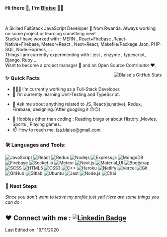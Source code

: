 ### Hi there 👋, I'm [Blaise](https://github.com/blaise82) 👨‍💻
<br/>

<p>
A Skilled FullStack JavaScript Developer 🚀 from Rwanda. Always working on some project or learning something new!
<br/>
Stacks I have worked with : MERN , React+Firebase ,React-Native+Firebase, Meteor+React , Next+React, Makefile/Package.Json, PHP-SQL, Node-Express, ...
<br/>  
Things I am currently experimenting with : jest , enzyme , typescript, Django, Ruby ...
<br/>
Want to become a project manager 💸 and an Open Source Contributor ❤️.
</p>


  <img align="right" alt="Blaise's GitHub Stats" src="https://github-readme-stats.vercel.app/api?username=blaise82&show_icons=true$hide_border=true" />
  
### ✨ Quick Facts

- 👨🏽‍💻 I’m currently working as a Full-Stack Developer.
- 🌱 I’m currently learning Unit-Testing and TypeScript.
<!--- 🤔 I’m looking for help for my future MERN projects.-->
- 💬 Ask me about anything related to JS, React(js,native), Redux, Firebase, designing.(After googling it 😜😌)
<!--- ⚡️ Fun-Fact: I sleep at 6am 🙃. -->
- 🎿 Hobbies other than coding : Reading blogs or about History ,Movies, Sports , Playing games.
- 📫 How to reach me: iza.blaise@gmail.com
<!-- - 📝 [Resume](https://drive.google.com/drive/folders/1VxDtIflu5nThxTtm8COG_eh_1FkjF3Jj) -->

### 🛠️ Languages and Tools:

![JavaScript](https://img.shields.io/badge/-JavaScript-black?style=flat-square&logo=javascript)
![React](https://img.shields.io/badge/-React-black?style=flat-square&logo=react)
![Redux](https://img.shields.io/badge/-Redux-black?style=flat-square&logo=Redux)
![Nodejs](https://img.shields.io/badge/-Nodejs-black?style=flat-square&logo=Node.js)
![Express.js](https://img.shields.io/badge/-Express-black?style=flat-square&logo=expressjs)
![MongoDB](https://img.shields.io/badge/-MongoDB-black?style=flat-square&logo=mongodb)
![Firebase](https://img.shields.io/badge/-Firebase-black?style=flat-square&logo=Firebase)
![Socket.io](https://img.shields.io/badge/-Socket-black?style=flat-square&logo=socket.io)
![Meteor](https://img.shields.io/badge/-Meteor-black?style=flat-square&logo=Meteor)
![Next.js](https://img.shields.io/badge/-Next-black?style=flat-square&logo=Next.js)
![Material_UI](https://img.shields.io/badge/-Material_UI-black?style=flat-square&logo=material-ui)
![Bootstrap](https://img.shields.io/badge/-Bootstrap-black?style=flat-square&logo=bootstrap)
![SCSS](https://img.shields.io/badge/-SCSS-black?style=flat-square&logo=SASS)
![HTML5](https://img.shields.io/badge/-HTML5-black?style=flat-square&logo=html5&logoColor=white)
![CSS3](https://img.shields.io/badge/-CSS3-black?style=flat-square&logo=css3)
![C++](https://img.shields.io/badge/-C++-black?style=flat-square&logo=c)
![Heroku](https://img.shields.io/badge/-Heroku-black?style=flat-square&logo=heroku)
![Netlify](https://img.shields.io/badge/-Netlify-black?style=flat-square&logo=netlify)
![Vercel](https://img.shields.io/badge/-Vercel-black?style=flat-square&logo=vercel)
![Git](https://img.shields.io/badge/-Git-black?style=flat-square&logo=git)
![GitHub](https://img.shields.io/badge/-GitHub-black?style=flat-square&logo=github)
![Gitlab](https://img.shields.io/badge/-Gitlab-black?style=flat-square&logo=gitlab)
![Ubuntu](https://img.shields.io/badge/-Ubuntu-black?style=flat-square&logo=ubuntu)
![Jest](https://img.shields.io/badge/-Jest-black?style=flat-square&logo=Jest)
![Node.js](https://img.shields.io/badge/-Node-black?style=flat-square&logo=Node.js)
![Chai](https://img.shields.io/badge/-Chai-black?style=flat-square&logo=Chai)


### 👣 Next Steps

_Since you don't want to leave my profile just yet! Here are some things you can do :_


❤️ Connect with me : [![Linkedin Badge](https://img.shields.io/badge/-Blaise-blue?style=flat-square&logo=Linkedin&logoColor=white&link=https://www.linkedin.com/in/blaise-izabayo-770023188/)](https://www.linkedin.com/in/blaise-izabayo-770023188/)
----

Last Edited on: 19/11/2020
